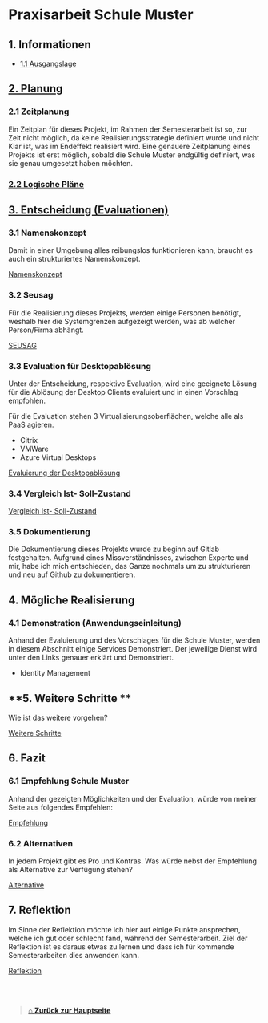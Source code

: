 # Praxisarbeit Schule Muster

## **1. Informationen**

- [1.1 Ausgangslage](./01_Informationen/Ausgangslage.md)
## [**2. Planung**](./02_Planung/README.md)

### 2.1 Zeitplanung

Ein Zeitplan für dieses Projekt, im Rahmen der Semesterarbeit ist so, zur Zeit nicht möglich, da keine Realisierungsstrategie definiert wurde und nicht Klar ist, was im Endeffekt realisiert wird. 
Eine genauere Zeitplanung eines Projekts ist erst möglich, sobald die Schule Muster endgültig definiert, was sie genau umgesetzt haben möchten.

### [2.2 Logische Pläne](./02_Planung/Logische_Plaene.md) 


## [**3. Entscheidung (Evaluationen)**](Praxis_Schule-Muster/03_Entscheidung_und_Realisierung/README.md)  

### 3.1 Namenskonzept

Damit in einer Umgebung alles reibungslos funktionieren kann, braucht es auch ein strukturiertes Namenskonzept.

 [Namenskonzept](Nameconcept.md) 

### 3.2 Seusag

Für die Realisierung dieses Projekts, werden einige Personen benötigt, weshalb hier die Systemgrenzen aufgezeigt werden, was ab welcher Person/Firma abhängt. 

[SEUSAG](SEUSAG.md) 

### 3.3 Evaluation für Desktopablösung

Unter der Entscheidung, respektive Evaluation, wird eine geeignete Lösung für die Ablösung der Desktop Clients evaluiert und in einen Vorschlag empfohlen.

Für die Evaluation stehen 3 Virtualisierungsoberflächen, welche alle als PaaS agieren. 
- Citrix
- VMWare
- Azure Virtual Desktops

[Evaluierung der Desktopablösung](Desktopreplacement.md)  


### 3.4 Vergleich Ist- Soll-Zustand

[Vergleich Ist- Soll-Zustand](compare_ist_soll-zustand.md)

### 3.5 Dokumentierung

Die Dokumentierung dieses Projekts wurde zu beginn auf Gitlab festgehalten. 
Aufgrund eines Missverständnisses, zwischen Experte und mir, habe ich mich entschieden, das Ganze nochmals um zu strukturieren und neu auf Github zu dokumentieren. 


## **4. Mögliche Realisierung**

### 4.1 Demonstration (Anwendungseinleitung)

Anhand der Evaluierung und des Vorschlages für die Schule Muster, werden in diesem Abschnitt einige Services Demonstriert. 
Der jeweilige Dienst wird unter den Links genauer erklärt und Demonstriert. 

- Identity Management


## **5. Weitere Schritte **

Wie ist das weitere vorgehen?

[Weitere Schritte](./05_Weitere_Schritte/README.md) 

## **6. Fazit**

### 6.1 Empfehlung Schule Muster

Anhand der gezeigten Möglichkeiten und der Evaluation, würde von meiner Seite aus folgendes Empfehlen:

[Empfehlung](./06_Fazit/Empfehlung.md) 

### 6.2 Alternativen

In jedem Projekt gibt es Pro und Kontras. Was würde nebst der Empfehlung als Alternative zur Verfügung stehen?

[Alternative](Alternative.md)  
## **7. Reflektion**

Im Sinne der Reflektion möchte ich hier auf einige Punkte ansprechen, welche ich gut oder schlecht fand, während der Semesterarbeit. 
Ziel der Reflektion ist es daraus etwas zu lernen und dass ich für kommende Semesterarbeiten dies anwenden kann. 

[Reflektion](./07_Reflektion/README.md) 

<br>
<br>

> [⌂ **Zurück zur Hauptseite**](https://github.com/Radball-Migi/HF-ITCNE24-SemArbeit1-AZ104-Azure-Administrator-Associate)
